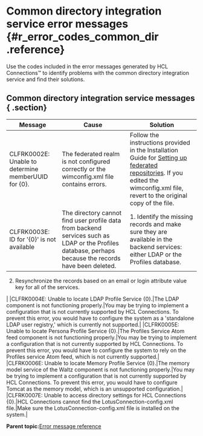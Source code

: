 # Common directory integration service error messages {#r_error_codes_common_dir .reference}

Use the codes included in the error messages generated by HCL Connections™ to identify problems with the common directory integration service and find their solutions.

## Common directory integration service messages { .section}

|Message|Cause|Solution|
|-------|-----|--------|
|CLFRK0002E: Unable to determine memberUUID for \{0\}.|The federated realm is not configured correctly or the wimconfig.xml file contains errors.|Follow the instructions provided in the Installation Guide for [Setting up federated repositories](../install/t_inst_federated_repositories.md). If you edited the wimconfig.xml file, revert to the original copy of the file.|
|CLFRK0003E: ID for '\{0\}' is not available|The directory cannot find user profile data from backend services such as LDAP or the Profiles database, perhaps because the records have been deleted.|1.  Identify the missing records and make sure they are available in the backend services: either LDAP or the Profiles database.
2.  Resynchronize the records based on an email or login attribute value key for all of the services.

|
|CLFRK0004E: Unable to locate LDAP Profile Service \{0\}.|The LDAP component is not functioning properly.|You may be trying to implement a configuration that is not currently supported by HCL Connections. To prevent this error, you would have to configure the system as a 'standalone LDAP user registry,' which is currently not supported.|
|CLFRK0005E: Unable to locate Persona Profile Service \{0\}.|The Profiles Service Atom feed component is not functioning properly.|You may be trying to implement a configuration that is not currently supported by HCL Connections. To prevent this error, you would have to configure the system to rely on the Profiles service Atom feed, which is not currently supported.|
|CLFRK0006E: Unable to locate Memory Profile Service \{0\}.|The memory model service of the Waltz component is not functioning properly.|You may be trying to implement a configuration that is not currently supported by HCL Connections. To prevent this error, you would have to configure Tomcat as the memory model, which is an unsupported configuration.|
|CLFRK0007E: Unable to access directory settings for HCL Connections \{0\}.|HCL Connections cannot find the LotusConnection-config.xml file.|Make sure the LotusConnection-config.xml file is installed on the system.|

**Parent topic:**[Error message reference](../troubleshoot/c_error_codes.md)

